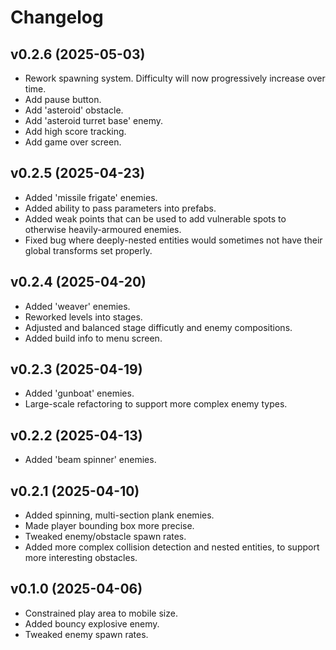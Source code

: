 # Changelog

## v0.2.6 (2025-05-03)
- Rework spawning system.  Difficulty will now progressively increase over time.
- Add pause button.
- Add 'asteroid' obstacle.
- Add 'asteroid turret base' enemy.
- Add high score tracking.
- Add game over screen.

## v0.2.5 (2025-04-23)
- Added 'missile frigate' enemies.
- Added ability to pass parameters into prefabs.
- Added weak points that can be used to add vulnerable spots to otherwise heavily-armoured enemies.
- Fixed bug where deeply-nested entities would sometimes not have their global transforms set properly.

## v0.2.4 (2025-04-20)
- Added 'weaver' enemies.
- Reworked levels into stages.
- Adjusted and balanced stage difficutly and enemy compositions.
- Added build info to menu screen.

## v0.2.3 (2025-04-19)
- Added 'gunboat' enemies.
- Large-scale refactoring to support more complex enemy types.

## v0.2.2 (2025-04-13)
- Added 'beam spinner' enemies.

## v0.2.1 (2025-04-10)
- Added spinning, multi-section plank enemies.
- Made player bounding box more precise.
- Tweaked enemy/obstacle spawn rates.
- Added more complex collision detection and nested entities, to support more interesting obstacles.

## v0.1.0 (2025-04-06)
- Constrained play area to mobile size.
- Added bouncy explosive enemy.
- Tweaked enemy spawn rates.

